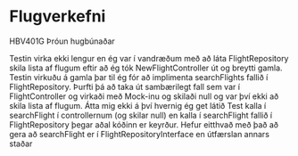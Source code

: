 # Flugverkefni
HBV401G Þróun hugbúnaðar

Testin virka ekki lengur en ég var í vandræðum með að láta FlightRepository skila lista af flugum eftir að ég tók NewFlightController út og breytti gamla. Testin virkuðu á gamla þar til ég fór að implimenta searchFlights fallið í FlightRepository. Þurfti þá að taka út sambærilegt fall sem var í FlightController og virkaði með Mock-inu og skilaði null og var því ekki að skila lista af flugum. Átta mig ekki á því hvernig ég get látið Test kalla í searchFlight í controllernum (og skilar null) en kalla í searchFlight fallið í FlightRepository þegar aðal kóðinn er keyrður. Hefur eitthvað með það að gera að searchFlight er í FlightRepositoryInterface en útfærslan annars staðar
